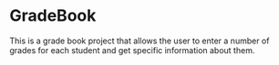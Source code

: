 # GradeBook
This is a grade book project that allows the user to enter a number of grades for each student and get specific information about them.
